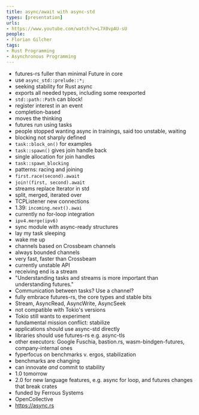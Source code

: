 ```yaml
---
title: async/await with async-std
types: [presentation]
urls:
- https://www.youtube.com/watch?v=L7X0vpAU-sU
people:
- Florian Gilcher
tags:
- Rust Programming
- Asynchronous Programming
---
```

- futures-rs fuller than minimal Future in core
- use `async_std::prelude::*;`
- seeking stability for Rust async
- exports all needed types, including some reexported
- `std::path::Path` can block!
- register interest in an event
- completion-based
- moves the thinking
- futures run using tasks
- people stopped wanting async in trainings, said too unstable, waiting
- blocking not sharply defined
- `task::block_on()` for examples
- `task::spawn()` gives join handle back
- single allocation for join handles
- `task::spawn_blocking`
- patterns: racing and joining
- `first.race(second).await`
- `join!(first, second).await`
- streams replace Iterator in std
- split, merged, iterated over
- TCPListener new connections
- 1.39: `incoming.next().awai`
- currently no for-loop integration
- `ipv4.merge(ipv6)`
- sync module with async-ready structures
- lay my task sleeping
- wake me up
- channels based on Crossbeam channels
- always bounded channels
- very fast, faster than Crossbeam
- currently unstable API
- receiving end is a stream
- "Understanding tasks and streams is more important than understanding futures."
- Communication between tasks? Use a channel?
- fully embrace futures-rs, the core types and stable bits
- Stream, AsyncRead, AsyncWrite, AsyncSeek
- not compatible with Tokio's versions
- Tokio still wants to experiment
- fundamental mission conflict: stabilize
- applications should use async-std directly
- libraries should use futures-rs e.g. async-tls
- other executors: Google Fuschia, bastion.rs, wasm-bindgen-futures, company-internal ones
- fyperfocus on benchmarks v. ergos, stabilization
- benchmarks are changing
- can innovate _and_ commit to stability
- 1.0 tomorrow
- 2.0 for new language features, e.g. async for loop, and futures changes that break crates
- funded by Ferrous Systems
- OpenCollective
- https://async.rs
